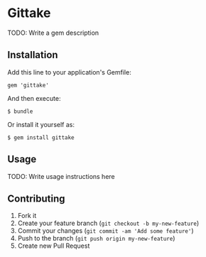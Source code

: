 # Gittake

TODO: Write a gem description

## Installation

Add this line to your application's Gemfile:

    gem 'gittake'

And then execute:

    $ bundle

Or install it yourself as:

    $ gem install gittake

## Usage

TODO: Write usage instructions here

## Contributing

1. Fork it
2. Create your feature branch (`git checkout -b my-new-feature`)
3. Commit your changes (`git commit -am 'Add some feature'`)
4. Push to the branch (`git push origin my-new-feature`)
5. Create new Pull Request
